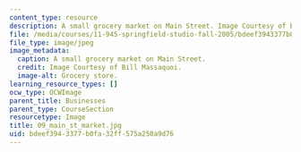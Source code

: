 ```yaml
---
content_type: resource
description: A small grocery market on Main Street. Image Courtesy of Bill Massaquoi.
file: /media/courses/11-945-springfield-studio-fall-2005/bdeef3943377b0fa32ff575a250a9d76_09_main_st_market.jpg
file_type: image/jpeg
image_metadata:
  caption: A small grocery market on Main Street.
  credit: Image Courtesy of Bill Massaquoi.
  image-alt: Grocery store.
learning_resource_types: []
ocw_type: OCWImage
parent_title: Businesses
parent_type: CourseSection
resourcetype: Image
title: 09_main_st_market.jpg
uid: bdeef394-3377-b0fa-32ff-575a250a9d76
---
```

